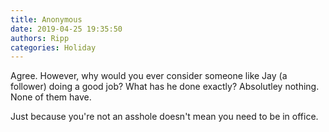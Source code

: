 ```yaml
---
title: Anonymous
date: 2019-04-25 19:35:50
authors: Ripp
categories: Holiday
---
```


 Agree. However, why would you ever consider someone like Jay (a follower) doing a good job? What has he done exactly? Absolutley nothing. None of them have. 

Just because you're not an asshole doesn't mean you need to be in office.